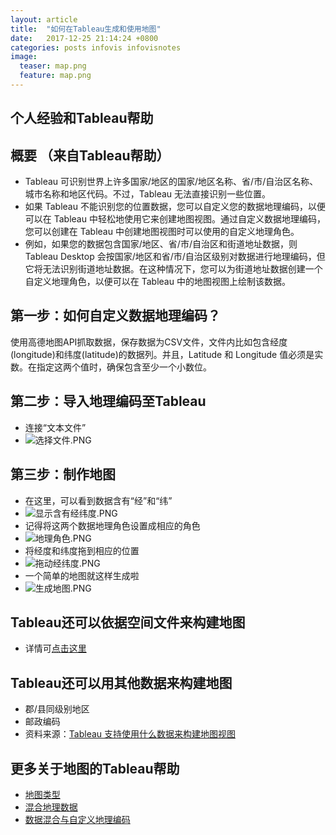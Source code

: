 ```yaml
---
layout: article
title:  "如何在Tableau生成和使用地图"
date:   2017-12-25 21:14:24 +0800
categories: posts infovis infovisnotes
image:
  teaser: map.png
  feature: map.png
---
```


## 个人经验和Tableau帮助

## 概要 （来自Tableau帮助）
- Tableau 可识别世界上许多国家/地区的国家/地区名称、省/市/自治区名称、城市名称和地区代码。不过，Tableau 无法直接识别一些位置。
- 如果 Tableau 不能识别您的位置数据，您可以自定义您的数据地理编码，以便可以在 Tableau 中轻松地使用它来创建地图视图。通过自定义数据地理编码，您可以创建在 Tableau 中创建地图视图时可以使用的自定义地理角色。
- 例如，如果您的数据包含国家/地区、省/市/自治区和街道地址数据，则 Tableau Desktop 会按国家/地区和省/市/自治区级别对数据进行地理编码，但它将无法识别街道地址数据。在这种情况下，您可以为街道地址数据创建一个自定义地理角色，以便可以在 Tableau 中的地图视图上绘制该数据。

## 第一步：如何自定义数据地理编码？
使用高德地图API抓取数据，保存数据为CSV文件，文件内比如包含经度(longitude)和纬度(latitude)的数据列。并且，Latitude 和 Longitude 值必须是实数。在指定这两个值时，确保包含至少一个小数位。

## 第二步：导入地理编码至Tableau
- 连接“文本文件” 
- ![选择文件.PNG](https://i.loli.net/2018/01/11/5a56ceeb50aee.png)

## 第三步：制作地图
- 在这里，可以看到数据含有“经”和“纬”
- ![显示含有经纬度.PNG](https://i.loli.net/2018/01/11/5a56cf5f19854.png)
- 记得将这两个数据地理角色设置成相应的角色
- ![地理角色.PNG](https://i.loli.net/2018/01/11/5a56cfb2d6d6b.png)
- 将经度和纬度拖到相应的位置
- ![拖动经纬度.PNG](https://i.loli.net/2018/01/11/5a56cfdf8152e.png)
- 一个简单的地图就这样生成啦
- ![生成地图.PNG](https://i.loli.net/2018/01/11/5a56cffe935a8.png)

## Tableau还可以依据空间文件来构建地图
- 详情可<a href="http://onlinehelp.tableau.com/current/pro/desktop/zh-cn/maps_shapefiles.html" target="_blank">点击这里</a>

## Tableau还可以用其他数据来构建地图
- 郡/县同级别地区
- 邮政编码
- 资料来源：<a href="http://onlinehelp.tableau.com/current/pro/desktop/zh-cn/maps_data.html" target="_blank">Tableau 支持使用什么数据来构建地图视图</a>

## 更多关于地图的Tableau帮助
- <a href="https://onlinehelp.tableau.com/current/pro/desktop/zh-cn/help.html#maps_build.html" target="_blank">地图类型</a>
- <a href="http://onlinehelp.tableau.com/current/pro/desktop/zh-cn/maps_customgeocode_ex_datablend.html" target="_blank">混合地理数据</a>
- <a href="http://onlinehelp.tableau.com/current/pro/desktop/zh-cn/maps_customgeocode_datablend.html" target="_blank">数据混合与自定义地理编码</a>
